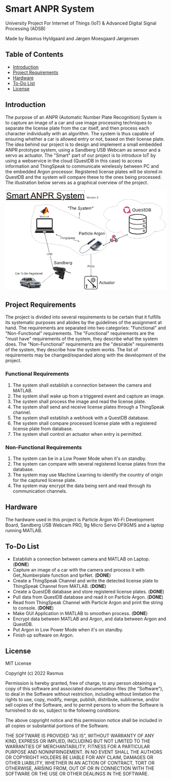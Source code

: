 # Smart ANPR System
University Project For Internet of Things (IoT) &amp; Advanced Digital Signal Processing (ADSB)

Made by Rasmus Hyldgaard and Jørgen Moesgaard Jørgensen

## Table of Contents
* [Introduction](#introduction)
* [Project Requirements](#project-requirements)
* [Hardware](#hardware)
* [To-Do List](#to-do-list)
* [License](#license)
<!-- * [License](#license) -->

## Introduction
The purpose of an ANPR (Automatic Number Plate Recognition) System is to capture an image of a car and use image processing techniques to separate
the license plate from the car itself, and then process each character individually with an algorithm. The system is thus capable of ensuring whether a car is allowed entry or not, based on their license plate. The idea behind our project is to design and implement a small embedded ANPR prototype system, using a Sandberg USB Webcam as sensor and a servo as actuator. The "Smart" part of our project is to introduce IoT by using a webservice in the cloud (QuestDB in this case) to access information and ThingSpeak to communicate wirelessly between PC and the embedded Argon processor. Registered license plates will be stored in QuestDB and the system will compare these to the ones being processed. The illustration below serves as a graphical overview of the project.

![ANPR System](./img/anpr4.PNG)

## Project Requirements
The project is divided into several requirements to be certain that it fulfills its systematic purposes and abides by the guidelines of the assignment at hand.
The requirements are separated into two categories: "Functional" and "Non-Functional" requirements. The "Functional" requirements are the "must have" requirements of the system, they describe what the system does. The "Non-Functional" requirements are the "desirable" requirements of the system, they describe how the system works. The list of requirements may be changed/expanded along with the development of the project.

### Functional Requirements
1. The system shall establish a connection between the camera and MATLAB.
2. The system shall wake up from a triggered event and capture an image.
3. The system shall process the image and read the license plate.
4. The system shall send and receive license plates through a ThingSpeak channel.
5. The system shall establish a webhook with a QuestDB database.
6. The system shall compare processed license plate with a registered license plate from database.
7. The system shall control an actuator when entry is permitted.

### Non-Functional Requirements
1. The system can be in a Low Power Mode when it's on standby.
2. The system can compare with several registered license plates from the database.
3. The system may use Machine Learning to identify the country of origin for the captured license plate.
4. The system may encrypt the data being sent and read through its communication channels.

## Hardware
The hardware used in this project is Particle Argon Wi-Fi Development Board, Sandberg USB Webcam PRO, 9g Micro Servo DF9GMS and a laptop running MATLAB.

## To-Do List
- Establish a connection between camera and MATLAB on Laptop. (**DONE**)
- Capture an image of a car with the camera and process it with Get_Numberplate function and lprNet. (**DONE**)
- Create a ThingSpeak Channel and write the detected license plate to ThingSpeak Channel from MATLAB. (**DONE**)
- Create a QuestDB database and store registered license plates. (**DONE**)
- Pull data from QuestDB database and read it on Particle Argon. (**DONE**)
- Read from ThingSpeak Channel with Particle Argon and print the string to console. (**DONE**)
- Make GUI Application in MATLAB to smoothen process. (**DONE**)
- Encrypt data between MATLAB and Argon, and data between Argon and QuestDB.
- Put Argon in Low Power Mode when it's on standby.
- Finish up software on Argon. 

## License
MIT License

Copyright (c) 2022 Rasmus

Permission is hereby granted, free of charge, to any person obtaining a copy
of this software and associated documentation files (the "Software"), to deal
in the Software without restriction, including without limitation the rights
to use, copy, modify, merge, publish, distribute, sublicense, and/or sell
copies of the Software, and to permit persons to whom the Software is
furnished to do so, subject to the following conditions:

The above copyright notice and this permission notice shall be included in all
copies or substantial portions of the Software.

THE SOFTWARE IS PROVIDED "AS IS", WITHOUT WARRANTY OF ANY KIND, EXPRESS OR
IMPLIED, INCLUDING BUT NOT LIMITED TO THE WARRANTIES OF MERCHANTABILITY,
FITNESS FOR A PARTICULAR PURPOSE AND NONINFRINGEMENT. IN NO EVENT SHALL THE
AUTHORS OR COPYRIGHT HOLDERS BE LIABLE FOR ANY CLAIM, DAMAGES OR OTHER
LIABILITY, WHETHER IN AN ACTION OF CONTRACT, TORT OR OTHERWISE, ARISING FROM,
OUT OF OR IN CONNECTION WITH THE SOFTWARE OR THE USE OR OTHER DEALINGS IN THE
SOFTWARE.


